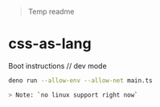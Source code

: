 > Temp readme

# css-as-lang

Boot instructions // dev mode

``` sh
deno run --allow-env --allow-net main.ts

> Note: `no linux support right now`

